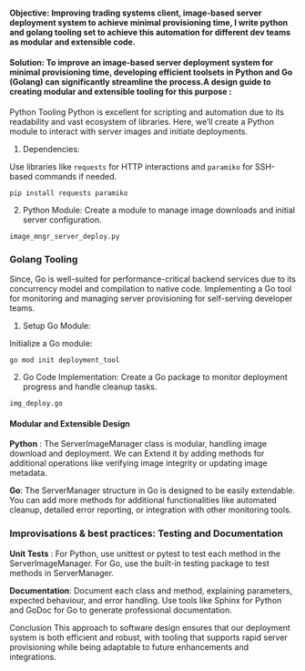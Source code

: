 <h4 id="objective-improving-trading-systems-client-image-based-server-deployment-system-to-achieve-minimal-provisioning-time-i-write-python-and-golang-tooling-set-to-achieve-this-automation-for-different-dev-teams-as-modular-and-extensible-code">Objective: Improving trading systems client, image-based server deployment system to achieve minimal provisioning time, I write python and golang tooling set to achieve this automation for different dev teams as modular and extensible code.</h4>
<h4 id="solution-to-improve-an-image-based-server-deployment-system-for-minimal-provisioning-time-developing-efficient-toolsets-in-python-and-go-golang-can-significantly-streamline-the-processa-design-guide-to-creating-modular-and-extensible-tooling-for-this-purpose-">Solution: To improve an image-based server deployment system for minimal provisioning time, developing efficient toolsets in Python and Go (Golang) can significantly streamline the process.A design guide to creating modular and extensible tooling for this purpose :</h4>
<p>Python Tooling
Python is excellent for scripting and automation due to its readability and vast ecosystem of libraries. Here, we’ll create a Python module to interact with server images and initiate deployments.</p>
<ol>
<li>Dependencies:</li>
</ol>
<p>Use libraries like <code>requests</code> for HTTP interactions and <code>paramiko</code> for SSH-based commands if needed.</p>
<p><code>pip install requests paramiko</code></p>
<ol start="2">
<li>Python Module:
Create a module to manage image downloads and initial server configuration.</li>
</ol>
<p><code>image_mngr_server_deploy.py</code></p>
<h3 id="golang-tooling">Golang Tooling</h3>
<p>Since, Go is well-suited for performance-critical backend services due to its concurrency model and compilation to native code. Implementing a Go tool for monitoring and managing server provisioning for self-serving developer teams.</p>
<ol>
<li>Setup Go Module:</li>
</ol>
<p>Initialize a Go module:</p>
<p><code>go mod init deployment_tool</code></p>
<ol start="2">
<li>Go Code Implementation:
Create a Go package to monitor deployment progress and handle cleanup tasks.</li>
</ol>
<p><code>img_deploy.go</code></p>
<h4 id="modular-and-extensible-design">Modular and Extensible Design</h4>
<p><strong>Python</strong> : The ServerImageManager class is modular, handling image download and deployment. We can Extend it by adding methods for additional operations like verifying image integrity or updating image metadata.</p>
<p><strong>Go</strong>: The ServerManager structure in Go is designed to be easily extendable. You can add more methods for additional functionalities like automated cleanup, detailed error reporting, or integration with other monitoring tools.</p>
<h3 id="improvisations--best-practices-testing-and-documentation">Improvisations &amp; best practices: Testing and Documentation</h3>
<p><strong>Unit Tests</strong> : For Python, use unittest or pytest to test each method in the ServerImageManager. For Go, use the built-in testing package to test methods in ServerManager.</p>
<p><strong>Documentation</strong>: Document each class and method, explaining parameters, expected behaviour, and error handling. Use tools like Sphinx for Python and GoDoc for Go to generate professional documentation.</p>
<p>Conclusion
This approach to software design ensures that our deployment system is both efficient and robust, with tooling that supports rapid server provisioning while being adaptable to future enhancements and integrations.</p>
